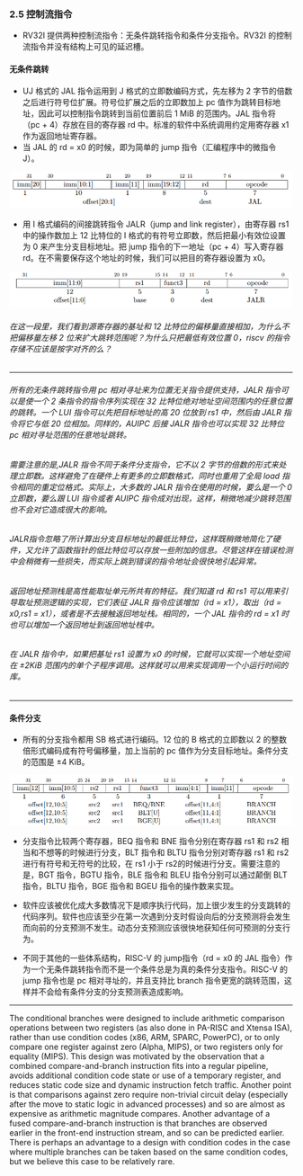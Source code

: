 ### 2.5 控制流指令
+ RV32I 提供两种控制流指令：无条件跳转指令和条件分支指令。RV32I 的控制流指令并没有结构上可见的延迟槽。

#### 无条件跳转
+ UJ 格式的 JAL 指令运用到 J 格式的立即数编码方式，先左移为 2 字节的倍数之后进行符号位扩展。符号位扩展之后的立即数加上 pc 值作为跳转目标地址，因此可以控制指令跳转到当前位置前后 1 MiB 的范围内。JAL 指令将（pc + 4）存放在目的寄存器 rd 中。标准的软件中系统调用约定用寄存器 x1 作为返回地址寄存器。
+ 当 JAL 的 rd = x0 的时候，即为简单的 jump 指令（汇编程序中的微指令 J）。

![jal_format][1]

+ 用 I 格式编码的间接跳转指令 JALR（jump and link register），由寄存器 rs1 中的操作数加上 12 比特位的 I 格式的有符号立即数，然后把最小有效位设置为 0 来产生分支目标地址。把 jump 指令的下一地址（pc + 4）写入寄存器 rd。在不需要保存这个地址的时候，我们可以把目的寄存器设置为 x0。

![jalr_format][2]

###### 在这一段里，我们看到源寄存器的基址和 12 比特位的偏移量直接相加，为什么不把偏移量左移 2 位来扩大跳转范围呢？为什么只把最低有效位置 0，riscv 的指令存储不应该是按字对齐的么？

------------------------------------------------------

###### 所有的无条件跳转指令用 pc 相对寻址来为位置无关指令提供支持，JALR 指令可以是使一个 2 条指令的指令序列实现在 32 比特位绝对地址空间范围内的任意位置的跳转。一个 LUI 指令可以先把目标地址的高 20 位放到 rs1 中，然后由 JALR 指令将它与低 20 位相加。同样的，AUIPC 后接 JALR 指令也可以实现 32 比特位 pc 相对寻址范围的任意地址跳转。

###### 需要注意的是,JALR 指令不同于条件分支指令，它不以 2 字节的倍数的形式来处理立即数。这样避免了在硬件上有更多的立即数格式，同时也重用了全局 load 指令相同的重定位格式。实际上，大多数的 JALR 指令在使用的时候，要么是一个 0 立即数，要么跟 LUI 指令或者 AUIPC 指令成对出现，这样，稍微地减少跳转范围也不会对它造成很大的影响。

###### JALR指令忽略了所计算出分支目标地址的最低比特位，这样既稍微地简化了硬件，又允许了函数指针的低比特位可以存放一些附加的信息。尽管这样在错误检测中会稍微有一些损失，而实际上跳到错误的指令地址会很快地引起异常。

###### 返回地址预测栈是高性能取址单元所共有的特征。我们知道 rd 和 rs1 可以用来引导取址预测逻辑的实现，它们表征 JALR 指令应该增加（rd = x1），取出（rd = x0,rs1 = x1），或者是不去接触返回地址栈。相同的，一个 JAL 指令的 rd = x1 时也可以增加一个返回地址到返回地址栈中。

###### 在 JALR 指令中，如果把基址 rs1 设置为 x0 的时候，它就可以实现一个地址空间在 ±2KiB 范围内的单个子程序调用。这样就可以用来实现调用一个小运行时间的库。

-----------------------------------------------

#### 条件分支

+ 所有的分支指令都用 SB 格式进行编码。12 位的 B 格式的立即数以 2 的整数倍形式编码成有符号偏移量，加上当前的 pc 值作为分支目标地址。条件分支的范围是 ±4 KiB。

![conditional_branches][3]

+ 分支指令比较两个寄存器，BEQ 指令和 BNE 指令分别在寄存器 rs1 和 rs2 相当和不想等的时候进行分支，BLT 指令和 BLTU 指令分别对寄存器 rs1 和 rs2 进行有符号和无符号的比较，在 rs1 小于 rs2的时候进行分支。需要注意的是，BGT 指令，BGTU 指令，BLE 指令和 BLEU 指令分别可以通过颠倒 BLT 指令，BLTU 指令，BGE 指令和 BGEU 指令的操作数来实现。

+ 软件应该被优化成大多数情况下是顺序执行代码，加上很少发生的分支跳转的代码序列。软件也应该至少在第一次遇到分支时假设向后的分支预测将会发生而向前的分支预测不发生。动态分支预测应该很快地获知任何可预测的分支行为。

+ 不同于其他的一些体系结构，RISC-V 的 jump指令（rd = x0 的 JAL 指令）作为一个无条件跳转指令而不是一个条件总是为真的条件分支指令。RISC-V 的 jump 指令也是 pc 相对寻址的，并且支持比 branch 指令更宽的跳转范围，这样并不会给有条件分支的分支预测表造成影响。

----------------------------------------------------------

The conditional branches were designed to include arithmetic comparison operations between
two registers (as also done in PA-RISC and Xtensa ISA), rather than use condition codes (x86,
ARM, SPARC, PowerPC), or to only compare one register against zero (Alpha, MIPS), or
two registers only for equality (MIPS). This design was motivated by the observation that a
combined compare-and-branch instruction fits into a regular pipeline, avoids additional condition
code state or use of a temporary register, and reduces static code size and dynamic instruction
fetch traffic. Another point is that comparisons against zero require non-trivial circuit delay
(especially after the move to static logic in advanced processes) and so are almost as expensive as
arithmetic magnitude compares. Another advantage of a fused compare-and-branch instruction
is that branches are observed earlier in the front-end instruction stream, and so can be predicted
earlier. There is perhaps an advantage to a design with condition codes in the case where multiple
branches can be taken based on the same condition codes, but we believe this case to be relatively
rare.

###### 

[1]: /riscv/image/jal_format.png
[2]: /riscv/image/jalr_format.png
[3]: /riscv/image/conditional_branch.png